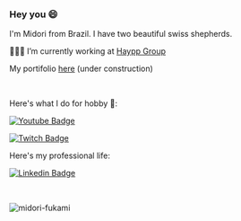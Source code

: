 ### Hey you 😄

I'm Midori from Brazil.
I have two beautiful swiss shepherds.

👩🏻‍💻 I’m currently working at [Haypp Group](https://hayppgroup.com/)

My portifolio [here](https://midori-fukami.github.io) (under construction)

<br/>

Here's what I do for hobby 👾:

[![Youtube Badge](https://img.shields.io/badge/-Youtube-FF0000?style=flat-square&labelColor=FF0000&logo=youtube&logoColor=white&link=https://www.youtube.com/Midorifukami)](https://www.youtube.com/Midorifukami)

[![Twitch Badge](https://img.shields.io/twitch/status/midorifukami?style=for-the-badge)](https://www.twitch.tv/midorifukami)
<br/>

Here's my professional life:

[![Linkedin Badge](https://img.shields.io/badge/-LinkedIn-blue?style=flat-square&logo=Linkedin&logoColor=white&link=https://www.linkedin.com/in/midorifukami/)](https://www.linkedin.com/in/midorifukami/)


<br/>

<p><img align="left" src="https://github-readme-stats.vercel.app/api/top-langs?username=midori-fukami&show_icons=true&locale=en&layout=compact" alt="midori-fukami" /></p>

<!--
**midori-fukami/midori-fukami** is a ✨ _special_ ✨ repository because its `README.md` (this file) appears on your GitHub profile.

Here are some ideas to get you started:

- 🔭 I’m currently working on ...
- 🌱 I’m currently learning ...
- 👯 I’m looking to collaborate on ...
- 🤔 I’m looking for help with ...
- 💬 Ask me about ...
- 📫 How to reach me: ...
- 😄 Pronouns: ...
- ⚡ Fun fact: ...
-->
